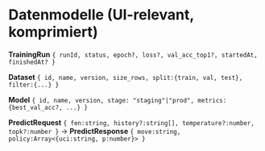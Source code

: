 # Datenmodelle (UI-relevant, komprimiert)

**TrainingRun** `{ runId, status, epoch?, loss?, val_acc_top1?, startedAt, finishedAt? }`

**Dataset** `{ id, name, version, size_rows, split:{train, val, test}, filter:{...} }`

**Model** `{ id, name, version, stage: "staging"|"prod", metrics:{best_val_acc?, ...} }`

**PredictRequest** `{ fen:string, history?:string[], temperature?:number, topk?:number }` → **PredictResponse** `{ move:string, policy:Array<{uci:string, p:number}> }`
